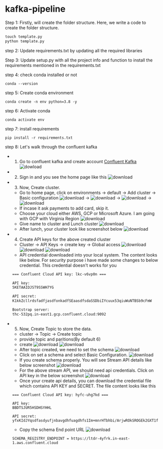 # kafka-pipeline

Step 1: Firstly, will create the folder structure. Here, we write a code to create the folder structure.
```python
touch template.py
python template.py
```

step 2: Update requirements.txt by updating all the required libraries

Step 3: Update setup.py with all the project info and function to install the requirements mentioned in the requirements.txt

step 4: check conda installed or not
```
conda --version
```

step 5: Create conda environment
```
conda create -n env python=3.8 -y
```

step 6: Activate conda 
```
conda activate env
```

step 7: install requirements
```
pip install -r requirements.txt
```

step 8: Let's walk through the confluent kafka
- 1. Go to confluent kafka and create account [Confluent Kafka](https://www.confluent.io/get-started/)
![dowload](./images/signup_page.JPG)
- 2. Sign in and you see the home page like this
![download](./images/home_page.JPG)
- 3. Now, Create cluster.
    - Go to home page, click on environments -> default -> Add cluster -> Basic configuration
    ![download](./images/choose_env.JPG) -> ![download](./images/default_env.JPG) -> ![download](./images/add_cluster.JPG) -> ![download](./images/basic.JPG)
    - If incase it ask payments to add card, skip it.
    - Choose your cloud either AWS, GCP or Microsoft Azure. I am going with GCP with  Virginia Region
    ![download](./images/cloud.JPG)
    - Give name to cluster and Lunch cluster
    ![download](./images/lunch_cluster.JPG)
    - After lunch, your cluster look like screenshot below
    ![download](./images/cluster_page.JPG)
- 4. Create API keys for the above created cluster
    - Cluster -> API Keys -> create key -> Global access
    ![download](./images/api_key_option.JPG)
    ![download](./images/global_access.JPG)
    ![download](./images/download_key.JPG)
    - API credential downloaded into your local system. The content looks like below. For security purpose i have made some changes to below credential. This credential doesn't works for you

    ```bash
    === Confluent Cloud API key: lkc-v6vp0n ===

    API key:
    5KETAAIDJST9SSWH7YG

    API secret:
    K1kkZcllrdsfadfjasdfonkadfSEaasdfsdaSSDbiIYcuux53qiuWuNTBSb9cFmW

    Bootstrap server:
    thc-532pq.in-east1.gcp.confluent.cloud:9092

    ```
- 5. Now, Create Topic to store the data. 
    - cluster -> Topic -> Create topic
    - provide topic and paritions(By default 6)
    - create
    ![download](./images/topic_menu.JPG)
    ![download](./images/create_kafka.JPG)
    - After topic created, we need to set the schema
    ![download](./images/set_schema.JPG)
    - Click on set a schema and select Basic Configuration.
    ![download](./images/schema.JPG)
    - If you create schema properly. You will see Stream API details like below screenshot
    ![download](./images/stream_api.JPG)
    - For the above stream API, we should need api credentials. Click on API key in the below screenshot
    ![download](./images/stream_key.JPG)
    - Once your create api details, you can download the credential file which contains API KEY and SECRET. The file content looks like this
    ```
    === Confluent Cloud API key: hyfc-uhg7kd ===

    API key:
    BBDTSJUR5HSDHSYHHL

    API secret:
    yfxKIdJYqsdfasdyufjnbavgdhfuagdhfs1Im+mnrHTbhbi/ArjwROkSROGEk2GXT1fDNAav

    ```
    - Copy the schema End point URL
    ![download](./images/schema_Endpoint.JPG)
    ```
    SCHEMA_REGISTRY_ENDPOINT = https://ltdr-4yfrk.in-east-1.aws.confluent.cloud
    ```